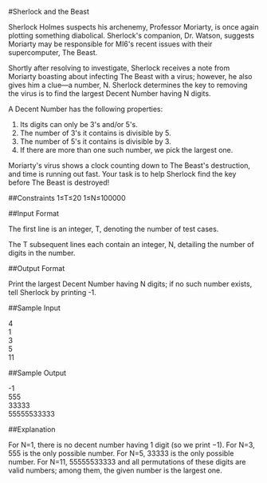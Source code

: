 #Sherlock and the Beast

Sherlock Holmes suspects his archenemy, Professor Moriarty, is once again plotting something diabolical. Sherlock's companion, Dr. Watson, suggests Moriarty may be responsible for MI6's recent issues with their supercomputer, The Beast.

Shortly after resolving to investigate, Sherlock receives a note from Moriarty boasting about infecting The Beast with a virus; however, he also gives him a clue—a number, N. Sherlock determines the key to removing the virus is to find the largest Decent Number having N digits.

A Decent Number has the following properties:

  1. Its digits can only be 3's and/or 5's.
  2. The number of 3's it contains is divisible by 5.
  3. The number of 5's it contains is divisible by 3.
  4. If there are more than one such number, we pick the largest one.

Moriarty's virus shows a clock counting down to The Beast's destruction, and time is running out fast. Your task is to help Sherlock find the key before The Beast is destroyed!

##Constraints
1≤T≤20
1≤N≤100000

##Input Format

The first line is an integer, T, denoting the number of test cases.

The T subsequent lines each contain an integer, N, detailing the number of digits in the number.

##Output Format

Print the largest Decent Number having N digits; if no such number exists, tell Sherlock by printing -1.

##Sample Input

4  
1  
3  
5  
11

##Sample Output

-1  
555  
33333  
55555533333

##Explanation

For N=1, there is no decent number having 1 digit (so we print −1).
For N=3, 555 is the only possible number.
For N=5, 33333 is the only possible number.
For N=11, 55555533333 and all permutations of these digits are valid numbers; among them, the given number is the largest one.

